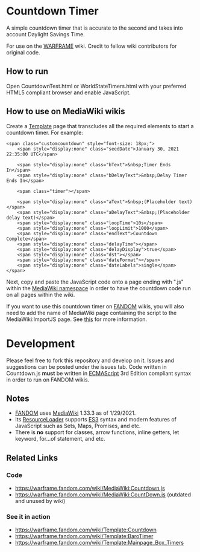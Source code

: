 # Countdown Timer
A simple countdown timer that is accurate to the second and takes into account Daylight Savings Time.

For use on the [WARFRAME](https://warframe.fandom.com/wiki/WARFRAME_Wiki) wiki. Credit to fellow wiki contributors for original code.

## How to run
Open CountdownTest.html or WorldStateTimers.html with your preferred HTML5 compliant browser and enable JavaScript.

## How to use on MediaWiki wikis
Create a [Template](https://www.mediawiki.org/wiki/Help:Templates) page that transcludes all the required elements to start a countdown timer. For example:

    <span class="customcountdown" style="font-size: 18px;">
        <span style="display:none" class="seedDate">January 30, 2021 22:35:00 UTC</span>

        <span style="display:none" class="bText">&nbsp;Timer Ends In</span>
        <span style="display:none" class="bDelayText">&nbsp;Delay Timer Ends In</span>

        <span class="timer"></span>

        <span style="display:none" class="aText">&nbsp;(Placeholder text)</span>
        <span style="display:none" class="aDelayText">&nbsp;(Placeholder delay text)</span>
        <span style="display:none" class="loopTime">10s</span>
        <span style="display:none" class="loopLimit">1000</span>
        <span style="display:none" class="endText">Countdown Complete</span>
        <span style="display:none" class="delayTime"></span>
        <span style="display:none" class="delayDisplay">true</span>
        <span style="display:none" class="dst"></span>
        <span style="display:none" class="dateFormat"></span>
        <span style="display:none" class="dateLabels">single</span>
    </span>

Next, copy and paste the JavaScript code onto a page ending with ".js" within the [MediaWiki namespace](https://www.mediawiki.org/wiki/Help:Namespaces#MediaWiki) in order to have the countdown code run on all pages within the wiki.

If you want to use this countdown timer on [FANDOM](https://en.wikipedia.org/wiki/Fandom_(website)) wikis, you will also need to add the name of MediaWiki page containing the script to the MediaWiki:ImportJS page. See [this](https://community.fandom.com/wiki/Help:Including_additional_CSS_and_JS) for more information.

# Development
Please feel free to fork this repository and develop on it. Issues and suggestions can be posted under the issues tab. Code written in Countdown.js **must** be written in [ECMAScript](https://en.wikipedia.org/wiki/ECMAScript) 3rd Edition compliant syntax in order to run on FANDOM wikis.

## Notes
* [FANDOM](https://en.wikipedia.org/wiki/Fandom_(website)) uses [MediaWiki](https://en.wikipedia.org/wiki/MediaWiki) 1.33.3 as of 1/29/2021.
* Its [ResourceLoader](https://www.mediawiki.org/wiki/ResourceLoader) supports [ES3](https://www-archive.mozilla.org/js/language/E262-3.pdf) syntax and modern features of JavaScript such as Sets, Maps, Promises, and etc.
* There is **no** support for classes, arrow functions, inline getters, let keyword, for...of statement, and etc.

## Related Links
### Code
* https://warframe.fandom.com/wiki/MediaWiki:Countdown.js
* https://warframe.fandom.com/wiki/MediaWiki:CountDown.js (outdated and unused by wiki)

### See it in action
* https://warframe.fandom.com/wiki/Template:Countdown
* https://warframe.fandom.com/wiki/Template:BaroTimer
* https://warframe.fandom.com/wiki/Template:Mainpage_Box_Timers
